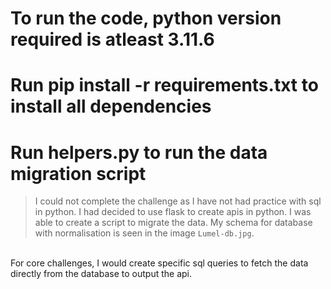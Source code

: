 # To run the code, python version required is atleast 3.11.6
# Run pip install -r requirements.txt to install all dependencies
# Run helpers.py to run the data migration script

> I could not complete the challenge as I have not had practice with sql in python. I had decided to use flask to create apis in python. I was able to create a script to migrate the data. My schema for database with normalisation is seen in the image `Lumel-db.jpg`.
<br>
For core challenges, I would create specific sql queries to fetch the data directly from the database to output the api.